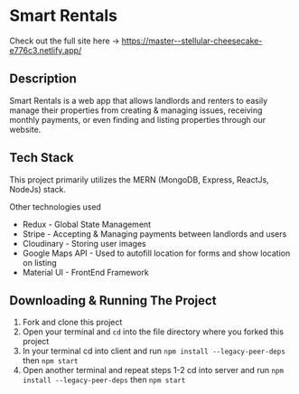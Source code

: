 # Smart Rentals
Check out the full site here -> https://master--stellular-cheesecake-e776c3.netlify.app/

## Description
<p>
Smart Rentals is a web app that allows landlords and renters to easily manage their properties from creating
& managing issues, receiving monthly payments, or even finding and listing properties through our website.
</p>

## Tech Stack
<p>
This project primarily utilizes the MERN (MongoDB, Express, ReactJs, NodeJs) stack.
<br>
</p>
Other technologies used
<ul>
    <li>Redux - Global State Management</li>
    <li>Stripe - Accepting & Managing payments between landlords and users</li>
    <li>Cloudinary - Storing user images</li>
    <li>Google Maps API - Used to autofill location for forms and show location on listing</li>
    <li>Material UI - FrontEnd Framework</li>
</ul>

## Downloading & Running The Project
1. Fork and clone this project
2. Open your terminal and ```cd``` into the file directory where you forked this project
3. In your terminal cd into client and run ```npm install --legacy-peer-deps``` then ```npm start```
4. Open another terminal and repeat steps 1-2 cd into server and run ```npm install --legacy-peer-deps``` then ```npm start```

